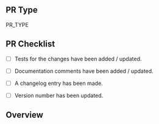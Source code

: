 ## PR Type
<!-- What kind of change does this PR make? -->
<!-- Bug Fix / Feature / Refactor / Code Style / Other -->
PR_TYPE


## PR Checklist
<!-- Check your PR fulfills the following items. ->>
<!-- For draft PRs check the boxes as you complete them. -->

- [ ] Tests for the changes have been added / updated.
- [ ] Documentation comments have been added / updated.
- [ ] A changelog entry has been made.
- [ ] Version number has been updated.


## Overview
<!-- Describe the current and new behavior. -->
<!-- Emphasize any breaking changes. -->


<!-- If this PR fixes or closes an issue, reference it here. -->
<!-- Closes #000 -->
